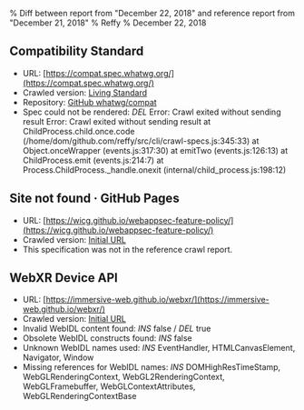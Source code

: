 % Diff between report from "December 22, 2018" and reference report from "December 21, 2018"
% Reffy
% December 22, 2018

## Compatibility Standard

- URL: [https://compat.spec.whatwg.org/](https://compat.spec.whatwg.org/)
- Crawled version: [Living Standard](https://compat.spec.whatwg.org/)
- Repository: [GitHub whatwg/compat](https://github.com/whatwg/compat)
- Spec could not be rendered: *DEL* Error: Crawl exited without sending result Error: Crawl exited without sending result
    at ChildProcess.child.once.code (/home/dom/github.com/reffy/src/cli/crawl-specs.js:345:33)
    at Object.onceWrapper (events.js:317:30)
    at emitTwo (events.js:126:13)
    at ChildProcess.emit (events.js:214:7)
    at Process.ChildProcess._handle.onexit (internal/child_process.js:198:12)


## Site not found · GitHub Pages

- URL: [https://wicg.github.io/webappsec-feature-policy/](https://wicg.github.io/webappsec-feature-policy/)
- Crawled version: [Initial URL](https://wicg.github.io/webappsec-feature-policy/)
- This specification was not in the reference crawl report.


## WebXR Device API

- URL: [https://immersive-web.github.io/webxr/](https://immersive-web.github.io/webxr/)
- Crawled version: [Initial URL](https://immersive-web.github.io/webxr/)
- Invalid WebIDL content found: *INS* false / *DEL* true
- Obsolete WebIDL constructs found: *INS* false
- Unknown WebIDL names used: *INS* EventHandler, HTMLCanvasElement, Navigator, Window
- Missing references for WebIDL names: *INS* DOMHighResTimeStamp, WebGLRenderingContext, WebGL2RenderingContext, WebGLFramebuffer, WebGLContextAttributes, WebGLRenderingContextBase


